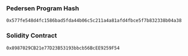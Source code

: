 ### Pedersen Program Hash

```
0x577fe548d4fc1586bad5fda44b06c5c211a4a81afd4fbce5f7b832338b04a38
```

### Solidity Contract

```
0x8987029CB21e77D23B53193bbcb56BcEE9259F54
```
